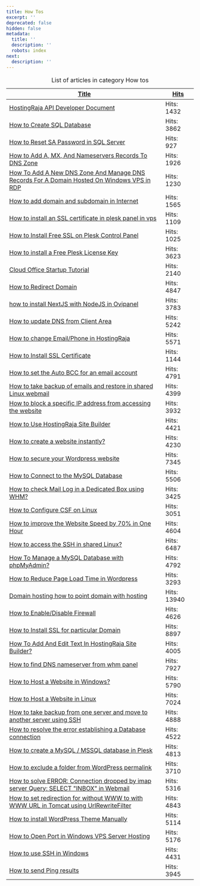 ```yaml
---
title: How Tos
excerpt: ''
deprecated: false
hidden: false
metadata:
  title: ''
  description: ''
  robots: index
next:
  description: ''
---
```

<table class="category table table-striped table-bordered table-hover">
    <caption class="hide">List of articles in category How tos</caption>
    <thead>
        <tr>
            <th scope="col" id="categorylist_header_title">
                <a href="#" onclick="if (!window.__cfRLUnblockHandlers) return false; Joomla.tableOrdering('a.title','asc','', document.getElementById('adminForm'));return false;" class="hasPopover" title="Title" data-content="Select to sort by this column" data-placement="top"
                data-cf-modified-11f9dd685531cd3388864a76->Title</a> </th>
            <th scope="col" id="categorylist_header_hits">
                <a href="#" onclick="if (!window.__cfRLUnblockHandlers) return false; Joomla.tableOrdering('a.hits','asc','');return false;" class="hasPopover" title="Hits" data-content="Select to sort by this column" data-placement="top" data-cf-modified-11f9dd685531cd3388864a76->Hits</a>                </th>
        </tr>
    </thead>
    <tbody>
        <tr class="cat-list-row0">
            <td headers="categorylist_header_title" class="list-title">
                <a href="/docs/hostingraja-api-developer-document">
HostingRaja API Developer Document </a>
            </td>
            <td headers="categorylist_header_hits" class="list-hits">
                <span class="badge badge-info">
Hits: 1432 </span>
            </td>
        </tr>
        <tr class="cat-list-row1">
            <td headers="categorylist_header_title" class="list-title">
                <a href="/docs/how-to-create-sql-database">
How to Create SQL Database </a>
            </td>
            <td headers="categorylist_header_hits" class="list-hits">
                <span class="badge badge-info">
Hits: 3862 </span>
            </td>
        </tr>
        <tr class="cat-list-row0">
            <td headers="categorylist_header_title" class="list-title">
                <a href="/docs/how-to-reset-sa-password-in-sql-server">
How to Reset SA Password in SQL Server </a>
            </td>
            <td headers="categorylist_header_hits" class="list-hits">
                <span class="badge badge-info">
Hits: 927 </span>
            </td>
        </tr>
        <tr class="cat-list-row1">
            <td headers="categorylist_header_title" class="list-title">
                <a href="/docs/how-to-add-a-mx-and-nameservers-records-to-dns-zone">
How to Add A, MX, And Nameservers Records To DNS Zone </a>
            </td>
            <td headers="categorylist_header_hits" class="list-hits">
                <span class="badge badge-info">
Hits: 1926 </span>
            </td>
        </tr>
        <tr class="cat-list-row0">
            <td headers="categorylist_header_title" class="list-title">
                <a href="/docs/how-to-add-a-new-dns-zone-and-manage-dns-records-for-a-domain-hosted-on-windows-vps-in-rdp">
How To Add A New DNS Zone And Manage DNS Records For A Domain Hosted On Windows VPS in RDP </a>
            </td>
            <td headers="categorylist_header_hits" class="list-hits">
                <span class="badge badge-info">
Hits: 1230 </span>
            </td>
        </tr>
        <tr class="cat-list-row1">
            <td headers="categorylist_header_title" class="list-title">
                <a href="/docs/how-to-add-domain-and-subdomain-in-internet">
How to add domain and subdomain in Internet </a>
            </td>
            <td headers="categorylist_header_hits" class="list-hits">
                <span class="badge badge-info">
Hits: 1565 </span>
            </td>
        </tr>
        <tr class="cat-list-row0">
            <td headers="categorylist_header_title" class="list-title">
                <a href="/docs/how-to-install-an-ssl-certificate-in-plesk-panel-in-vps">
How to install an SSL certificate in plesk panel in vps </a>
            </td>
            <td headers="categorylist_header_hits" class="list-hits">
                <span class="badge badge-info">
Hits: 1109 </span>
            </td>
        </tr>
        <tr class="cat-list-row1">
            <td headers="categorylist_header_title" class="list-title">
                <a href="/docs/how-to-install-free-ssl-on-plesk-control-panel">
How to Install Free SSL on Plesk Control Panel </a>
            </td>
            <td headers="categorylist_header_hits" class="list-hits">
                <span class="badge badge-info">
Hits: 1025 </span>
            </td>
        </tr>
        <tr class="cat-list-row0">
            <td headers="categorylist_header_title" class="list-title">
                <a href="/docs/how-to-install-a-free-plesk-license-key">
How to install a Free Plesk License Key </a>
            </td>
            <td headers="categorylist_header_hits" class="list-hits">
                <span class="badge badge-info">
Hits: 3623 </span>
            </td>
        </tr>
        <tr class="cat-list-row1">
            <td headers="categorylist_header_title" class="list-title">
                <a href="/docs/cloud-office-startup-tutorial">
Cloud Office Startup Tutorial </a>
            </td>
            <td headers="categorylist_header_hits" class="list-hits">
                <span class="badge badge-info">
Hits: 2140 </span>
            </td>
        </tr>
        <tr class="cat-list-row0">
            <td headers="categorylist_header_title" class="list-title">
                <a href="/docs/how-to-redirect-domain">
How to Redirect Domain </a>
            </td>
            <td headers="categorylist_header_hits" class="list-hits">
                <span class="badge badge-info">
Hits: 4847 </span>
            </td>
        </tr>
        <tr class="cat-list-row1">
            <td headers="categorylist_header_title" class="list-title">
                <a href="/docs/how-to-install-nextjs-with-nodejs-in-ovipanel">
how to install NextJS with NodeJS in Ovipanel </a>
            </td>
            <td headers="categorylist_header_hits" class="list-hits">
                <span class="badge badge-info">
Hits: 3783 </span>
            </td>
        </tr>
        <tr class="cat-list-row0">
            <td headers="categorylist_header_title" class="list-title">
                <a href="/docs/how-to-update-dns-from-client-area">
How to update DNS from Client Area </a>
            </td>
            <td headers="categorylist_header_hits" class="list-hits">
                <span class="badge badge-info">
Hits: 5242 </span>
            </td>
        </tr>
        <tr class="cat-list-row1">
            <td headers="categorylist_header_title" class="list-title">
                <a href="/docs/how-to-change-email-phone-in-hostingraja-clientarea">
How to change Email/Phone in HostingRaja </a>
            </td>
            <td headers="categorylist_header_hits" class="list-hits">
                <span class="badge badge-info">
Hits: 5571 </span>
            </td>
        </tr>
        <tr class="cat-list-row0">
            <td headers="categorylist_header_title" class="list-title">
                <a href="/docs/how-to-install-ssl-certificate">
How to Install SSL Certificate </a>
            </td>
            <td headers="categorylist_header_hits" class="list-hits">
                <span class="badge badge-info">
Hits: 1144 </span>
            </td>
        </tr>
        <tr class="cat-list-row1">
            <td headers="categorylist_header_title" class="list-title">
                <a href="/docs/how-to-set-the-auto-bcc-for-an-email-account">
How to set the Auto BCC for an email account </a>
            </td>
            <td headers="categorylist_header_hits" class="list-hits">
                <span class="badge badge-info">
Hits: 4791 </span>
            </td>
        </tr>
        <tr class="cat-list-row0">
            <td headers="categorylist_header_title" class="list-title">
                <a href="/docs/how-to-take-backup-of-emails-and-restore-in-shared-linux-webmail">
How to take backup of emails and restore in shared Linux webmail </a>
            </td>
            <td headers="categorylist_header_hits" class="list-hits">
                <span class="badge badge-info">
Hits: 4399 </span>
            </td>
        </tr>
        <tr class="cat-list-row1">
            <td headers="categorylist_header_title" class="list-title">
                <a href="/docs/how-to-block-a-specific-ip-address-from-accessing-the-website">
How to block a specific IP address from accessing the website </a>
            </td>
            <td headers="categorylist_header_hits" class="list-hits">
                <span class="badge badge-info">
Hits: 3932 </span>
            </td>
        </tr>
        <tr class="cat-list-row0">
            <td headers="categorylist_header_title" class="list-title">
                <a href="/docs/how-to-use-hostingraja-site-builder">
How to Use HostingRaja Site Builder </a>
            </td>
            <td headers="categorylist_header_hits" class="list-hits">
                <span class="badge badge-info">
Hits: 4421 </span>
            </td>
        </tr>
        <tr class="cat-list-row1">
            <td headers="categorylist_header_title" class="list-title">
                <a href="/docs/how-to-create-a-website-instantly">
How to create a website instantly? </a>
            </td>
            <td headers="categorylist_header_hits" class="list-hits">
                <span class="badge badge-info">
Hits: 4230 </span>
            </td>
        </tr>
        <tr class="cat-list-row0">
            <td headers="categorylist_header_title" class="list-title">
                <a href="/docs/how-to-secure-your-wordpress-website">
How to secure your Wordpress website </a>
            </td>
            <td headers="categorylist_header_hits" class="list-hits">
                <span class="badge badge-info">
Hits: 7345 </span>
            </td>
        </tr>
        <tr class="cat-list-row1">
            <td headers="categorylist_header_title" class="list-title">
                <a href="/docs/how-to-connect-to-the-mysql-database">
How to Connect to the MySQL Database </a>
            </td>
            <td headers="categorylist_header_hits" class="list-hits">
                <span class="badge badge-info">
Hits: 5506 </span>
            </td>
        </tr>
        <tr class="cat-list-row0">
            <td headers="categorylist_header_title" class="list-title">
                <a href="/docs/how-to-check-mail-log-in-a-server-using-whm">
How to check Mail Log in a Dedicated Box using WHM? </a>
            </td>
            <td headers="categorylist_header_hits" class="list-hits">
                <span class="badge badge-info">
Hits: 3425 </span>
            </td>
        </tr>
        <tr class="cat-list-row1">
            <td headers="categorylist_header_title" class="list-title">
                <a href="/docs/how-to-configure-csf-on-linux">
How to Configure CSF on Linux </a>
            </td>
            <td headers="categorylist_header_hits" class="list-hits">
                <span class="badge badge-info">
Hits: 3051 </span>
            </td>
        </tr>
        <tr class="cat-list-row0">
            <td headers="categorylist_header_title" class="list-title">
                <a href="/docs/how-to-improve-the-website-speed-by-70-in-one-hour">
How to improve the Website Speed by 70% in One Hour </a>
            </td>
            <td headers="categorylist_header_hits" class="list-hits">
                <span class="badge badge-info">
Hits: 4604 </span>
            </td>
        </tr>
        <tr class="cat-list-row1">
            <td headers="categorylist_header_title" class="list-title">
                <a href="/docs/how-to-access-the-ssh-in-shared-linux">
How to access the SSH in shared Linux? </a>
            </td>
            <td headers="categorylist_header_hits" class="list-hits">
                <span class="badge badge-info">
Hits: 6487 </span>
            </td>
        </tr>
        <tr class="cat-list-row0">
            <td headers="categorylist_header_title" class="list-title">
                <a href="/docs/how-to-manage-a-mysql-database-with-phpmyadmin">
How To Manage a MySQL Database with phpMyAdmin? </a>
            </td>
            <td headers="categorylist_header_hits" class="list-hits">
                <span class="badge badge-info">
Hits: 4792 </span>
            </td>
        </tr>
        <tr class="cat-list-row1">
            <td headers="categorylist_header_title" class="list-title">
                <a href="/docs/how-to-reduce-page-load-time-in-wordpress">
How to Reduce Page Load Time in Wordpress </a>
            </td>
            <td headers="categorylist_header_hits" class="list-hits">
                <span class="badge badge-info">
Hits: 3293 </span>
            </td>
        </tr>
        <tr class="cat-list-row0">
            <td headers="categorylist_header_title" class="list-title">
                <a href="/docs/how-to-point-domain-with-host">
Domain hosting how to point domain with hosting </a>
            </td>
            <td headers="categorylist_header_hits" class="list-hits">
                <span class="badge badge-info">
Hits: 13940 </span>
            </td>
        </tr>
        <tr class="cat-list-row1">
            <td headers="categorylist_header_title" class="list-title">
                <a href="/docs/how-to-enable-disable-firewall">
How to Enable/Disable Firewall </a>
            </td>
            <td headers="categorylist_header_hits" class="list-hits">
                <span class="badge badge-info">
Hits: 4626 </span>
            </td>
        </tr>
        <tr class="cat-list-row0">
            <td headers="categorylist_header_title" class="list-title">
                <a href="/docs/how-to-install-ssl-for-particular-domain">
How to Install SSL for particular Domain </a>
            </td>
            <td headers="categorylist_header_hits" class="list-hits">
                <span class="badge badge-info">
Hits: 8897 </span>
            </td>
        </tr>
        <tr class="cat-list-row1">
            <td headers="categorylist_header_title" class="list-title">
                <a href="/docs/how-to-add-and-edit-text-in-hostingraja-site-builder">
How To Add And Edit Text In HostingRaja Site Builder? </a>
            </td>
            <td headers="categorylist_header_hits" class="list-hits">
                <span class="badge badge-info">
Hits: 4005 </span>
            </td>
        </tr>
        <tr class="cat-list-row0">
            <td headers="categorylist_header_title" class="list-title">
                <a href="/docs/how-to-find-dns-nameserver-from-whm-panel">
How to find DNS nameserver from whm panel </a>
            </td>
            <td headers="categorylist_header_hits" class="list-hits">
                <span class="badge badge-info">
Hits: 7927 </span>
            </td>
        </tr>
        <tr class="cat-list-row1">
            <td headers="categorylist_header_title" class="list-title">
                <a href="/docs/how-to-host-a-website-in-windows">
How to Host a Website in Windows? </a>
            </td>
            <td headers="categorylist_header_hits" class="list-hits">
                <span class="badge badge-info">
Hits: 5790 </span>
            </td>
        </tr>
        <tr class="cat-list-row0">
            <td headers="categorylist_header_title" class="list-title">
                <a href="/docs/how-to-host-a-website-in-linux">
How to Host a Website in Linux </a>
            </td>
            <td headers="categorylist_header_hits" class="list-hits">
                <span class="badge badge-info">
Hits: 7024 </span>
            </td>
        </tr>
        <tr class="cat-list-row1">
            <td headers="categorylist_header_title" class="list-title">
                <a href="/docs/how-to-take-backup-from-one-server-and-move-to-another-server-using-ssh">
How to take backup from one server and move to another server using SSH </a>
            </td>
            <td headers="categorylist_header_hits" class="list-hits">
                <span class="badge badge-info">
Hits: 4888 </span>
            </td>
        </tr>
        <tr class="cat-list-row0">
            <td headers="categorylist_header_title" class="list-title">
                <a href="/docs/how-to-resolve-the-error-establishing-a-database-connection">
How to resolve the error establishing a Database connection </a>
            </td>
            <td headers="categorylist_header_hits" class="list-hits">
                <span class="badge badge-info">
Hits: 4522 </span>
            </td>
        </tr>
        <tr class="cat-list-row1">
            <td headers="categorylist_header_title" class="list-title">
                <a href="/docs/how-to-create-a-mysql-mssql-database-in-plesk">
How to create a MySQL / MSSQL database in Plesk </a>
            </td>
            <td headers="categorylist_header_hits" class="list-hits">
                <span class="badge badge-info">
Hits: 4813 </span>
            </td>
        </tr>
        <tr class="cat-list-row0">
            <td headers="categorylist_header_title" class="list-title">
                <a href="/docs/how-to-exclude-a-folder-from-wordpress-permalink">
How to exclude a folder from WordPress permalink </a>
            </td>
            <td headers="categorylist_header_hits" class="list-hits">
                <span class="badge badge-info">
Hits: 3710 </span>
            </td>
        </tr>
        <tr class="cat-list-row1">
            <td headers="categorylist_header_title" class="list-title">
                <a href="/docs/how-to-solve-error-connection-dropped-by-imap-server-query-select-inbox-in-webmail-cpanel">
How to solve ERROR: Connection dropped by imap server Query: SELECT &quot;INBOX&quot; in Webmail </a>
            </td>
            <td headers="categorylist_header_hits" class="list-hits">
                <span class="badge badge-info">
Hits: 5316 </span>
            </td>
        </tr>
        <tr class="cat-list-row0">
            <td headers="categorylist_header_title" class="list-title">
                <a href="/docs/how-to-set-redirection-for-without-www-to-with-www-url-in-tomcat-using-urlrewritefilter">
How to set redirection for without WWW to with WWW URL in Tomcat using UrlRewriteFilter </a>
            </td>
            <td headers="categorylist_header_hits" class="list-hits">
                <span class="badge badge-info">
Hits: 4843 </span>
            </td>
        </tr>
        <tr class="cat-list-row1">
            <td headers="categorylist_header_title" class="list-title">
                <a href="/docs/how-to-install-wordpress-theme-manually">
How to install WordPress Theme Manually </a>
            </td>
            <td headers="categorylist_header_hits" class="list-hits">
                <span class="badge badge-info">
Hits: 5114 </span>
            </td>
        </tr>
        <tr class="cat-list-row0">
            <td headers="categorylist_header_title" class="list-title">
                <a href="/docs/how-to-open-port-in-windows-vps-server-hosting">
How to Open Port in Windows VPS Server Hosting </a>
            </td>
            <td headers="categorylist_header_hits" class="list-hits">
                <span class="badge badge-info">
Hits: 5176 </span>
            </td>
        </tr>
        <tr class="cat-list-row1">
            <td headers="categorylist_header_title" class="list-title">
                <a href="/docs/how-to-use-ssh-in-windows">
How to use SSH in Windows </a>
            </td>
            <td headers="categorylist_header_hits" class="list-hits">
                <span class="badge badge-info">
Hits: 4431 </span>
            </td>
        </tr>
        <tr class="cat-list-row0">
            <td headers="categorylist_header_title" class="list-title">
                <a href="/docs/how-to-send-ping-results">
How to send Ping results </a>
            </td>
            <td headers="categorylist_header_hits" class="list-hits">
                <span class="badge badge-info">
Hits: 3945 </span>
            </td>
        </tr>
    </tbody>
</table>
